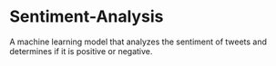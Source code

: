 # Sentiment-Analysis

A machine learning model that analyzes the sentiment of tweets and determines if it is positive or negative. 
